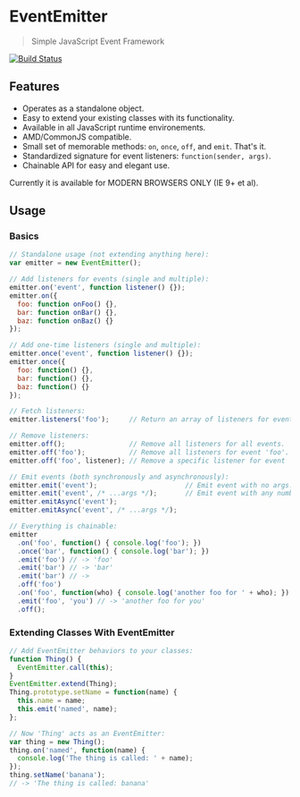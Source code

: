EventEmitter
============

> Simple JavaScript Event Framework


[![Build Status](https://travis-ci.org/mccalltd/EventEmitter.png)](https://travis-ci.org/mccalltd/EventEmitter)


Features
--------

- Operates as a standalone object.
- Easy to extend your existing classes with its functionality.
- Available in all JavaScript runtime environements.
- AMD/CommonJS compatible.
- Small set of memorable methods: `on`, `once`, `off`, and `emit`. That's it.
- Standardized signature for event listeners: `function(sender, args)`.
- Chainable API for easy and elegant use.

Currently it is available for MODERN BROWSERS ONLY (IE 9+ et al).


Usage
-----

### Basics

```javascript
// Standalone usage (not extending anything here):
var emitter = new EventEmitter();

// Add listeners for events (single and multiple):
emitter.on('event', function listener() {});
emitter.on({
  foo: function onFoo() {},
  bar: function onBar() {},
  baz: function onBaz() {}
});

// Add one-time listeners (single and multiple):
emitter.once('event', function listener() {});
emitter.once({
  foo: function() {},
  bar: function() {},
  baz: function() {}
});

// Fetch listeners:
emitter.listeners('foo');     // Return an array of listeners for event 'foo'.

// Remove listeners:
emitter.off();                // Remove all listeners for all events.
emitter.off('foo');           // Remove all listeners for event 'foo'.
emitter.off('foo', listener); // Remove a specific listener for event 'foo'.

// Emit events (both synchronously and asynchronously):
emitter.emit('event');                      // Emit event with no args.
emitter.emit('event', /* ...args */);       // Emit event with any number of args.
emitter.emitAsync('event');
emitter.emitAsync('event', /* ...args */);

// Everything is chainable:
emitter
  .on('foo', function() { console.log('foo'); })
  .once('bar', function() { console.log('bar'); })
  .emit('foo') // -> 'foo'
  .emit('bar') // -> 'bar'
  .emit('bar') // ->
  .off('foo')
  .on('foo', function(who) { console.log('another foo for ' + who); })
  .emit('foo', 'you') // -> 'another foo for you'
  .off();
```

### Extending Classes With EventEmitter

```javascript
// Add EventEmitter behaviors to your classes:
function Thing() {
  EventEmitter.call(this);
}
EventEmitter.extend(Thing);
Thing.prototype.setName = function(name) {
  this.name = name;
  this.emit('named', name);
};

// Now 'Thing' acts as an EventEmitter:
var thing = new Thing();
thing.on('named', function(name) {
  console.log('The thing is called: ' + name);
});
thing.setName('banana');
// -> 'The thing is called: banana'
```
